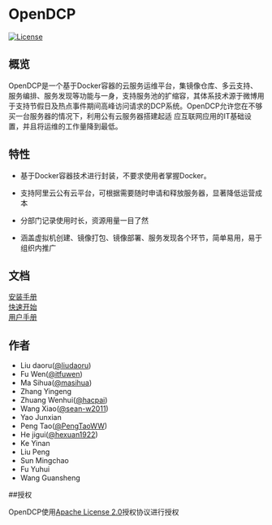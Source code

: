 # OpenDCP

[![License](https://img.shields.io/badge/License-Apache%202.0-blue.svg)](https://github.com/weibocom/opendcp/LICENSE)

## 概览

OpenDCP是一个基于Docker容器的云服务运维平台，集镜像仓库、多云支持、服务编排、服务发现等功能与一身，支持服务池的扩缩容，其体系技术源于微博用于支持节假日及热点事件期间高峰访问请求的DCP系统。OpenDCP允许您在不够买一台服务器的情况下，利用公有云服务器搭建起适
应互联网应用的IT基础设置，并且将运维的工作量降到最低。

## 特性

-   基于Docker容器技术进行封装，不要求使用者掌握Docker。

-   支持阿里云公有云平台，可根据需要随时申请和释放服务器，显著降低运营成本

-   分部门记录使用时长，资源用量一目了然

-   涵盖虚拟机创建、镜像打包、镜像部署、服务发现各个环节，简单易用，易于组织内推广

## 文档
[安装手册](document/install.md)  
[快速开始](document/quick_start.md)  
[用户手册](document/usermanual.md)

## 作者
-   Liu daoru([@liudaoru](https://github.com/liudaoru))
-   Fu Wen([@itfuwen](https://github.com/itfuwen))
-   Ma Sihua([@masihua](https://github.com/masihua))
-   Zhang Yingeng
-   Zhuang Wenhui([@hacpai](https://github.com/hacpai))
-   Wang Xiao([@sean-w2011](https://github.com/sean-w2011))
-   Yao Junxian
-   Peng Tao([@PengTaoWW](https://github.com/PengTaoWW))
-   He jigui([@hexuan1922](https://github.com/hexuan1922))
-   Ke Yinan
-   Liu Peng
-   Sun Mingchao
-   Fu Yuhui
-   Wang Guansheng




##授权

OpenDCP使用[Apache License
2.0](http://www.apache.org/licenses/LICENSE-2.0)授权协议进行授权

